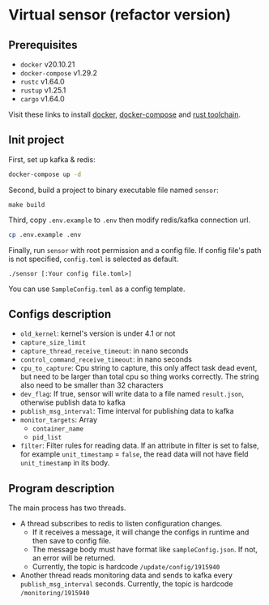 # Virtual sensor (refactor version)

## Prerequisites

* `docker` v20.10.21
* `docker-compose` v1.29.2
* `rustc` v1.64.0
* `rustup` v1.25.1
* `cargo` v1.64.0

Visit these links to install [docker](https://docs.docker.com/engine/install/ubuntu/), [docker-compose](https://docs.docker.com/compose/install/other/) and [rust toolchain](https://www.rust-lang.org/tools/install).

## Init project

First, set up kafka & redis:

```bash
docker-compose up -d
```

Second, build a project to binary executable file named `sensor`:

```make
make build
```

Third, copy `.env.example` to `.env` then modify redis/kafka connection url.

```bash
cp .env.example .env
```

Finally, run `sensor` with root permission and a config file. If config file's path is not specified, `config.toml` is selected as default.

```make
./sensor [:Your config file.toml>]
```

You can use `SampleConfig.toml` as a config template.

## Configs description

* `old_kernel`: kernel's version is under 4.1 or not
* `capture_size_limit`
* `capture_thread_receive_timeout`: in nano seconds
* `control_command_receive_timeout`: in nano seconds
* `cpu_to_capture`: Cpu string to capture, this only affect task dead event, but need to be larger than total cpu so thing works correctly. The string also need to be smaller than 32 characters
* `dev_flag`: If true, sensor will write data to a file named `result.json`, otherwise publish data to kafka
* `publish_msg_interval`: Time interval for publishing data to kafka
* `monitor_targets`: Array
  * `container_name`
  * `pid_list`
* `filter`: Filter rules for reading data. If an attribute in filter is set to false, for example `unit_timestamp` = `false`, the read data will not have field `unit_timestamp` in its body.

## Program description

The main process has two threads.

* A thread subscribes to redis to listen configuration changes.
  * If it receives a message, it will change the configs in runtime and then save to config file.
  * The message body must have format like `sampleConfig.json`. If not, an error will be returned.
  * Currently, the topic is hardcode `/update/config/1915940`
* Another thread reads monitoring data and sends to kafka every `publish_msg_interval` seconds. Currently, the topic is hardcode `/monitoring/1915940`
